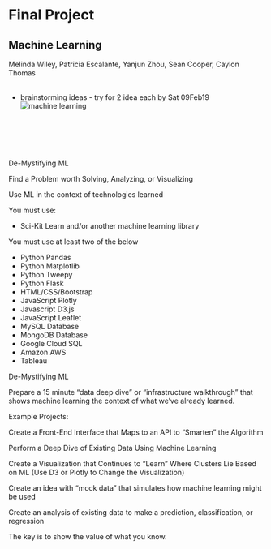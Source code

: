 # Final Project
## Machine Learning

Melinda Wiley, Patricia Escalante, Yanjun Zhou, Sean Cooper, Caylon Thomas
<br>
<br>
* brainstorming ideas - try for 2 idea each by Sat 09Feb19<br>
![machine learning](https://user-images.githubusercontent.com/41865917/52417360-b70e6100-2ab9-11e9-8c4c-956de92052f9.png)

<br><br><br><br>

De-Mystifying ML

Find a Problem worth Solving, Analyzing, or Visualizing

Use ML in the context of technologies learned

You must use:

* Sci-Kit Learn and/or another machine learning library

You must use at least two of the below

* Python Pandas
* Python Matplotlib
* Python Tweepy
* Python Flask
* HTML/CSS/Bootstrap
* JavaScript Plotly
* Javascript D3.js
* JavaScript Leaflet
* MySQL Database
* MongoDB Database
* Google Cloud SQL
* Amazon AWS
* Tableau

De-Mystifying ML

Prepare a 15 minute “data deep dive” or “infrastructure walkthrough” that shows machine learning the context of what we’ve already learned.

Example Projects:

Create a Front-End Interface that Maps to an API to “Smarten” the Algorithm

Perform a Deep Dive of Existing Data Using Machine Learning 

Create a Visualization that Continues to “Learn” Where Clusters Lie Based on ML (Use D3 or Plotly to Change the Visualization)

Create an idea with “mock data” that simulates how machine learning might be used

Create an analysis of existing data to make a prediction, classification, or regression

The key is to show the value of what you know.
